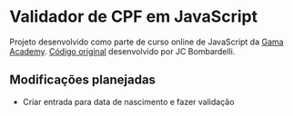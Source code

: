 # Validador de CPF em JavaScript
Projeto desenvolvido como parte de curso online de JavaScript da [Gama Academy](https://www.gama.academy/). [Código original](https://github.com/jcbombardelli/gama-no-javascript-basico) desenvolvido por JC Bombardelli.

## Modificações planejadas
- Criar entrada para data de nascimento e fazer validação